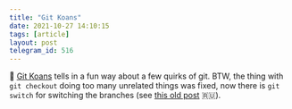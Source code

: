 ```yaml
---
title: "Git Koans"
date: 2021-10-27 14:10:15
tags: [article]
layout: post
telegram_id: 516
---
```


📄 [Git Koans](https://stevelosh.com/blog/2013/04/git-koans/) tells in a fun way about a few quirks of git. BTW, the thing with `git checkout` doing too many unrelated things was fixed, now there is `git switch` for switching the branches (see [this old post](https://t.me/itgram_channel/351) 🇷🇺).
